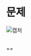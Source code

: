 문제
==
![캡처](https://user-images.githubusercontent.com/73854324/116359506-d4b27700-a839-11eb-93dd-cc4cb1edb586.PNG)
<br><br>

==
